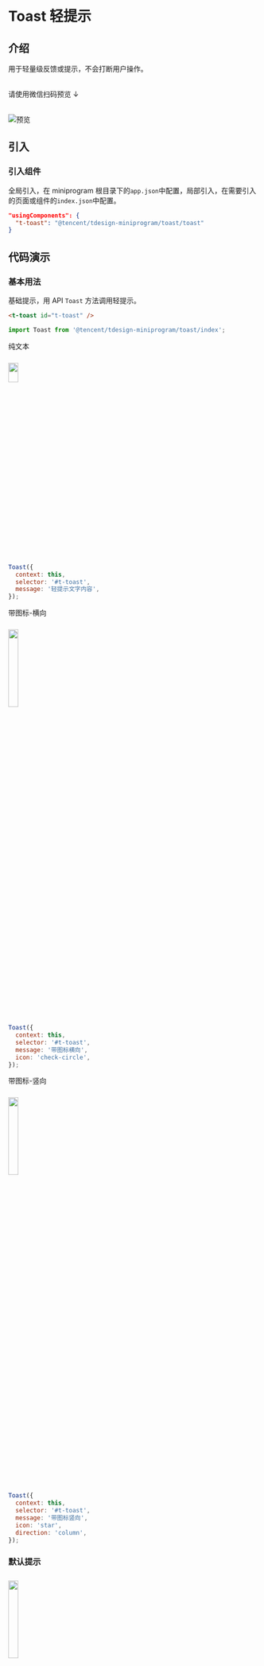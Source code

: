 # Toast 轻提示

## 介绍

用于轻量级反馈或提示，不会打断用户操作。<br/><br/>

请使用微信扫码预览 ↓<br/><br/>

![预览](https://tdesign.gtimg.com/miniprogram/qrcode/toast.png)

## 引入

### 引入组件

全局引入，在 miniprogram 根目录下的`app.json`中配置，局部引入，在需要引入的页面或组件的`index.json`中配置。

```json
"usingComponents": {
  "t-toast": "@tencent/tdesign-miniprogram/toast/toast"
}
```

## 代码演示

### 基本用法

基础提示，用 API `Toast` 方法调用轻提示。

```html
<t-toast id="t-toast" />
```

```js
import Toast from '@tencent/tdesign-miniprogram/toast/index';
```

纯文本

<img src="https://tdesign.gtimg.com/miniprogram/readme/toast-1.png" width="20%" height="10%" style="margin-top: 10px">

```js
Toast({
  context: this,
  selector: '#t-toast',
  message: '轻提示文字内容',
});
```

带图标-横向

<img src="https://tdesign.gtimg.com/miniprogram/readme/toast-3.png" width="20%" height="20%" style="margin-top: 10px">

```js
Toast({
  context: this,
  selector: '#t-toast',
  message: '带图标横向',
  icon: 'check-circle',
});
```

带图标-竖向

<img src="https://tdesign.gtimg.com/miniprogram/readme/toast-4.png" width="20%" height="20%" style="margin-top: 10px">

```js
Toast({
  context: this,
  selector: '#t-toast',
  message: '带图标竖向',
  icon: 'star',
  direction: 'column',
});
```

### 默认提示

<img src="https://tdesign.gtimg.com/miniprogram/readme/toast-2.png" width="20%" height="20%" style="margin-top: 10px">

```js
Toast({
  context: this,
  selector: '#t-toast',
  message: '成功文案',
  theme: 'fail',
});

Toast({
  context: this,
  selector: '#t-toast',
  message: '警告文案',
  theme: 'success',
});

Toast({
  context: this,
  selector: '#t-toast',
  message: '加载中...',
  theme: 'loading',
  direction: 'column',
});
```

### 显示位置和展示时间

```js
Toast({
  context: this,
  selector: '#t-toast',
  message: '顶部-展示1秒',
  direction: 'column',
  placement: 'top',
  duration: 1000,
});

Toast({
  context: this,
  selector: '#t-toast',
  message: '中间-展示2秒',
  direction: 'column',
  duration: 2000,
});

Toast({
  context: this,
  selector: '#t-toast',
  message: '底部-展示3秒',
  direction: 'column',
  placement: 'bottom',
  duration: 3000,
});
```

## API

### Toast Props

| 名称                   | 类型          | 默认值 | 说明                                     | 必传 |
| ---------------------- | ------------- | ------ | ---------------------------------------- | ---- |
| direction              | String        | row    | 图标排列方式。可选项：row/column         | N    |
| duration               | Number        | 2000   | 弹窗显示毫秒数                           | N    |
| external-classes       | Array         | -      | 组件类名。`['t-class']`                  | N    |
| icon                   | String        | -      | 自定义图标                               | N    |
| message                | String / Slot | -      | 弹窗显示文字                             | N    |
| placement              | String        | middle | 弹窗展示位置。可选项： top/middle/bottom | N    |
| prevent-scroll-through | Boolean       | false  | 防止滚动穿透，即不允许点击和滚动         | N    |
| theme                  | String        | -      | 提示类型。可选项：loading/success/fail   | N    |
